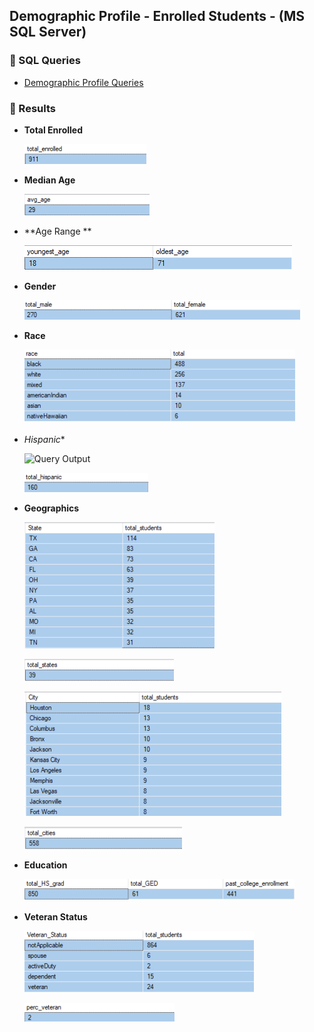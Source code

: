  

## Demographic Profile - Enrolled Students - (MS SQL Server)

### 🔹 SQL Queries 

- [Demographic Profile Queries](/SQL/enrolled_demo_profile.sql)


### 🔹  Results 

 - **Total Enrolled**

    ![Query Output](./images/enrolled_count.png)


 - **Median Age**


    ![Query Output](./images/age_avg.png)



 - **Age Range **


   ![Query Output](./images/age_young_old.png)



 - **Gender**


    ![Query Output](./images/en_gender.png) 


 
 - **Race**


    ![Query Output](./images/en_race_breakdown.png)



- *Hispanic**

    ![Query Output](./images/en_hisp_precent.png)


    ![Query Output](./images/en_hispanic.png)



- **Geographics**

    ![Query Output](./images/en_states_students.png)



    ![Query Output](./images/en_sum_states.png)



    ![Query Output](./images/en_city_students.png)



    ![Query Output](./images/en_sum_cities.png)



- **Education**

    ![Query Output](./images/en_education_history.png)


- **Veteran Status**

    ![Query Output](./images/en_vet_status.png)


    ![Query Output](./images/en_perc_vet.png)











